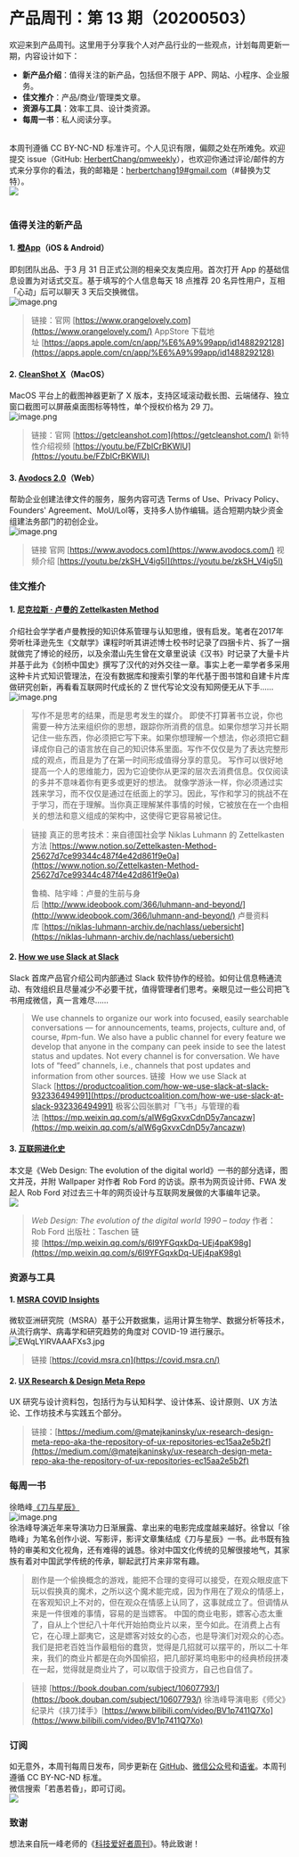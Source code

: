 # 产品周刊：第 13 期（20200503）

欢迎来到产品周刊。这里用于分享我个人对产品行业的一些观点，计划每周更新一期，内容设计如下：

- **新产品介绍**：值得关注的新产品，包括但不限于 APP、网站、小程序、企业服务。
- **佳文推介**：产品/商业/管理类文章。
- **资源与工具**：效率工具、设计类资源。
- **每周一书**：私人阅读分享。


<br />本周刊遵循 CC BY-NC-ND 标准许可。个人见识有限，偏颇之处在所难免。欢迎提交 issue（GitHub: [HerbertChang/pmweekly](https://github.com/HerbertChang/pmweekly)），也欢迎你通过评论/邮件的方式来分享你的看法，我的邮箱是：[herbertchang19#gmail.com](mailto:herbertchang19@gmail.com)（#替换为艾特）。<br />![](https://cdn.nlark.com/yuque/0/2020/png/535404/1584802389942-996949c1-dc74-4e53-b3c0-9db2450c2145.png#align=left&display=inline&height=31&margin=%5Bobject%20Object%5D&originHeight=31&originWidth=88&status=done&style=none&width=88)<br />
<br />

<a name="c3Lqh"></a>
### 值得关注的新产品
<a name="lhS0J"></a>
#### 1. [橙App](https://www.orangelovely.com/)（iOS & Android）
即刻团队出品、于3 月 31 日正式公测的相亲交友类应用。首次打开 App 的基础信息设置为对话式交互。基于填写的个人信息每天 18 点推荐 20 名异性用户，互相「心动」后可以聊天 3 天后交换微信。<br />![image.png](https://cdn.nlark.com/yuque/0/2020/png/535404/1588516735002-baff08ee-a8b4-4521-a721-4f41463af5a9.png#align=left&display=inline&height=336&margin=%5Bobject%20Object%5D&name=image.png&originHeight=671&originWidth=1270&size=1130848&status=done&style=none&width=635)
> 链接：官网 [https://www.orangelovely.com](https://www.orangelovely.com/)
> AppStore 下载地址 [https://apps.apple.com/cn/app/%E6%A9%99app/id1488292128](https://apps.apple.com/cn/app/%E6%A9%99app/id1488292128)



<a name="alISD"></a>
#### 2. [CleanShot X](https://getcleanshot.com/)（MacOS）
MacOS 平台上的截图神器更新了 X 版本，支持区域滚动截长图、云端储存、独立窗口截图可以屏蔽桌面图标等特性，单个授权价格为 29 刀。<br />![image.png](https://cdn.nlark.com/yuque/0/2020/png/535404/1588517796921-2d9908ef-cfc9-46e1-8d5f-b0c8548af288.png#align=left&display=inline&height=307&margin=%5Bobject%20Object%5D&name=image.png&originHeight=614&originWidth=983&size=386838&status=done&style=none&width=491.5)
> 链接：官网 [https://getcleanshot.com](https://getcleanshot.com/)
> 新特性介绍视频 [https://youtu.be/FZbICrBKWIU](https://youtu.be/FZbICrBKWIU)



<a name="bTpMN"></a>
#### 3. [Avodocs 2.0](https://www.avodocs.com/)（Web）
帮助企业创建法律文件的服务，服务内容可选 Terms of Use、Privacy Policy、Founders' Agreement、MoU/LoI等，支持多人协作编辑。适合短期内缺少资金组建法务部门的初创企业。<br />![image.png](https://cdn.nlark.com/yuque/0/2020/png/535404/1588518100364-a1fb4df4-3065-4102-a8c1-63cc0ece34f0.png#align=left&display=inline&height=307&margin=%5Bobject%20Object%5D&name=image.png&originHeight=614&originWidth=1105&size=618033&status=done&style=none&width=553)
> 链接 官网 [https://www.avodocs.com](https://www.avodocs.com/)
> 视频介绍 [https://youtu.be/zkSH_V4ig5I](https://youtu.be/zkSH_V4ig5I)



<a name="4GUbQ"></a>
### 佳文推介
<a name="BhGcP"></a>
#### 1. [尼克拉斯 · 卢曼的 Zettelkasten Method](https://www.notion.so/Zettelkasten-Method-25627d7ce99344c487f4e42d861f9e0a)
介绍社会学学者卢曼教授的知识体系管理与认知思维，很有启发。笔者在2017年旁听杜泽逊先生《文献学》课程时听其讲述博士校书时记录了四捆卡片、拆了一捆就做完了博论的经历，以及余潜山先生曾在文章里说读《汉书》时记录了大量卡片并基于此为《剑桥中国史》撰写了汉代的对外交往一章。事实上老一辈学者多采用这种卡片式知识管理法，在没有数据库和搜索引擎的年代基于图书馆和自建卡片库做研究创新，再看看互联网时代成长的 Z 世代写论文没有知网便无从下手……<br />![image.png](https://cdn.nlark.com/yuque/0/2020/png/535404/1588512156953-b93bf219-d7cc-495d-857a-b8439f1b30e7.png#align=left&display=inline&height=363&margin=%5Bobject%20Object%5D&name=image.png&originHeight=726&originWidth=981&size=678368&status=done&style=none&width=491)
> 写作不是思考的结果，而是思考发生的媒介。
> 即使不打算著书立说，你也需要一种方法来组织你的思想，跟踪你所消费的信息。如果你想学习并长期记住一些东西，你必须把它写下来。如果你想理解一个想法，你必须把它翻译成你自己的语言放在自己的知识体系里面。写作不仅仅是为了表达完整形成的观点，而且是为了在第一时间形成值得分享的意见。
> 写作可以很好地提高一个人的思维能力，因为它迫使你从更深的层次去消费信息。仅仅阅读的多并不意味着你有更多或更好的想法。 就像学游泳一样，你必须通过实践来学习，而不仅仅是通过在纸面上的学习。因此，写作和学习的挑战不在于学习，而在于理解。当你真正理解某件事情的时候，它被放在在一个由相关的想法和意义组成的架构中，这使得它更容易被记住。
> 

> 链接
> 真正的思考技术：来自德国社会学 Niklas Luhmann 的 Zettelkasten 方法 [https://www.notion.so/Zettelkasten-Method-25627d7ce99344c487f4e42d861f9e0a](https://www.notion.so/Zettelkasten-Method-25627d7ce99344c487f4e42d861f9e0a)
> 
> 鲁楠、陆宇峰：卢曼的生前与身后 [http://www.ideobook.com/366/luhmann-and-beyond/](http://www.ideobook.com/366/luhmann-and-beyond/)
> 卢曼资料库 [https://niklas-luhmann-archiv.de/nachlass/uebersicht](https://niklas-luhmann-archiv.de/nachlass/uebersicht)



<a name="M9FMa"></a>
#### 2. [How we use Slack at Slack](https://productcoalition.com/how-we-use-slack-at-slack-932336494991)
Slack 首席产品官介绍公司内部通过 Slack 软件协作的经验。如何让信息畅通流动、有效组织且尽量减少不必要干扰，值得管理者们思考。亲眼见过一些公司把飞书用成微信，真一言难尽……<br />

> We use channels to organize our work into focused, easily searchable conversations — for announcements, teams, projects, culture and, of course, #pm-fun. We also have a public channel for every feature we develop that anyone in the company can peek inside to see the latest status and updates.
> Not every channel is for conversation. We have lots of “feed” channels, i.e., channels that post updates and information from other sources.
> 链接 
> How we use Slack at Slack [https://productcoalition.com/how-we-use-slack-at-slack-932336494991](https://productcoalition.com/how-we-use-slack-at-slack-932336494991)
> 极客公园张鹏对「飞书」与管理的看法 [https://mp.weixin.qq.com/s/aIW6gGxvxCdnD5y7ancazw](https://mp.weixin.qq.com/s/aIW6gGxvxCdnD5y7ancazw)



<a name="OS6JY"></a>
#### 3. [互联网进化史](https://mp.weixin.qq.com/s/6I9YFGqxkDq-UEj4paK98g)
本文是《Web Design: The evolution of the digital world》一书的部分选译，图文并茂，并附 Wallpaper 对作者 Rob Ford 的访谈。原书为网页设计师、FWA 发起人 Rob Ford 对过去三十年的网页设计与互联网发展做的大事编年记录。<br />![](https://cdn.nlark.com/yuque/0/2020/webp/535404/1588509901833-37af4367-2bb7-402d-bf90-79d1df5daa6e.webp#align=left&display=inline&height=1382&margin=%5Bobject%20Object%5D&originHeight=1382&originWidth=1080&size=0&status=done&style=none&width=1080)
> _Web Design: The evolution of the digital world 1990 – today_ 作者：Rob Ford 出版社：Taschen
> 链接 [https://mp.weixin.qq.com/s/6I9YFGqxkDq-UEj4paK98g](https://mp.weixin.qq.com/s/6I9YFGqxkDq-UEj4paK98g)



<a name="LUn6i"></a>
### 资源与工具
<a name="IwROd"></a>
#### 1. [MSRA COVID Insights](https://covid.msra.cn/) 
微软亚洲研究院（MSRA）基于公开数据集，运用计算生物学、数据分析等技术，从流行病学、病毒学和研究趋势的角度对 COVID-19 进行展示。<br />![EWqLYlRVAAAFXs3.jpg](https://cdn.nlark.com/yuque/0/2020/jpeg/535404/1588510730940-b51e80d9-9162-4970-92bd-84b798bfa941.jpeg#align=left&display=inline&height=799&margin=%5Bobject%20Object%5D&name=EWqLYlRVAAAFXs3.jpg&originHeight=799&originWidth=1621&size=94420&status=done&style=none&width=1621)
> 链接 [https://covid.msra.cn](https://covid.msra.cn/)



<a name="ZNgud"></a>
#### 2. [UX Research & Design Meta Repo](https://medium.com/@matejkaninsky/ux-research-design-meta-repo-aka-the-repository-of-ux-repositories-ec15aa2e5b2f)
UX 研究与设计资料包，包括行为与认知科学、设计体系、设计原则、UX 方法论、工作坊技术与实践五个部分。<br />

> 链接：[https://medium.com/@matejkaninsky/ux-research-design-meta-repo-aka-the-repository-of-ux-repositories-ec15aa2e5b2f](https://medium.com/@matejkaninsky/ux-research-design-meta-repo-aka-the-repository-of-ux-repositories-ec15aa2e5b2f)



<a name="JXzW9"></a>
### 每周一书
徐皓峰[《刀与星辰》](https://book.douban.com/subject/10607793/)<br />![image.png](https://cdn.nlark.com/yuque/0/2020/png/535404/1588518382586-b04e719f-6813-4bf9-9482-e655a0c7341b.png#align=left&display=inline&height=369&margin=%5Bobject%20Object%5D&name=image.png&originHeight=738&originWidth=503&size=735758&status=done&style=none&width=251.5)<br />徐浩峰导演近年来导演功力日渐展露、拿出来的电影完成度越来越好。徐曾以「徐皓峰」为笔名创作小说、写影评，影评文章集结成《刀与星辰》一书。此书既有独特的审美和文化视角，还有难得的诚恳。徐对中国文化传统的见解很接地气，其家族有着对中国武学传统的传承，聊起武打片来非常有趣。<br />

> 剧作是一个偷换概念的游戏，能把不合理的变得可以接受，在观众眼皮底下玩以假换真的魔术，之所以这个魔术能完成，因为作用在了观众的情感上，在客观知识上不对的，但在观众在情感上认同了，这事就成立了。但调情从来是一件很难的事情，容易的是当嫖客。 中国的商业电影，嫖客心态太重了，自从上个世纪八十年代开始拍商业片以来，至今如此。在消费上占有它，在心理上鄙夷它，这是嫖客对妓女的心态，也是导演们对观众的心态。我们是把老百姓当作最粗俗的蠢货，觉得是几招就可以摆平的，所以二十年来，我们的商业片都是在向外国偷招，把几部好莱坞电影中的经典桥段拼凑在一起，觉得就是商业片了，可以取信于投资方，自己也自信了。



> 链接 [https://book.douban.com/subject/10607793/](https://book.douban.com/subject/10607793/)
> 徐浩峰导演电影《师父》纪录片《挟刀揉手》[https://www.bilibili.com/video/BV1p7411Q7Xo](https://www.bilibili.com/video/BV1p7411Q7Xo)



<a name="NPQi6"></a>
### 订阅
如无意外，本周刊每周日发布，同步更新在 [GitHub](https://github.com/HerbertChang/pmweekly)、[微信公众号](https://weixin.sogou.com/weixin?type=1&s_from=input&query=%E8%8B%A5%E6%84%9A%E8%8B%A5%E6%98%8F&ie=utf8&_sug_=y&_sug_type_=&w=01019900&sut=10610&sst0=1571666684054&lkt=0%2C0%2C0)和[语雀](https://yuque.com/herbert-chang/pmweekly/)。本周刊遵循 CC BY-NC-ND 标准。<br />微信搜索「若愚若昏」，即可订阅。<br />![](https://cdn.nlark.com/yuque/0/2019/jpeg/535404/1571989117002-cef6be63-7b29-4ac4-a35f-3b5a43e7ce88.jpeg#align=left&display=inline&height=200&margin=%5Bobject%20Object%5D&originHeight=258&originWidth=258&status=done&style=none&width=200)<br />

<a name="b4kSE"></a>
### 致谢
想法来自阮一峰老师的《[科技爱好者周刊](https://github.com/ruanyf/weekly)》。特此致谢！ 

